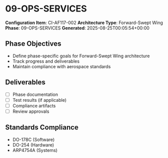 # 09-OPS-SERVICES

**Configuration Item**: CI-AF117-002
**Architecture Type**: Forward-Swept Wing
**Phase**: 09-OPS-SERVICES
**Generated**: 2025-08-25T00:05:54+00:00

## Phase Objectives
- Define phase-specific goals for Forward-Swept Wing architecture
- Track progress and deliverables
- Maintain compliance with aerospace standards

## Deliverables
- [ ] Phase documentation
- [ ] Test results (if applicable)
- [ ] Compliance artifacts
- [ ] Review approvals

## Standards Compliance
- DO-178C (Software)
- DO-254 (Hardware)
- ARP4754A (Systems)

